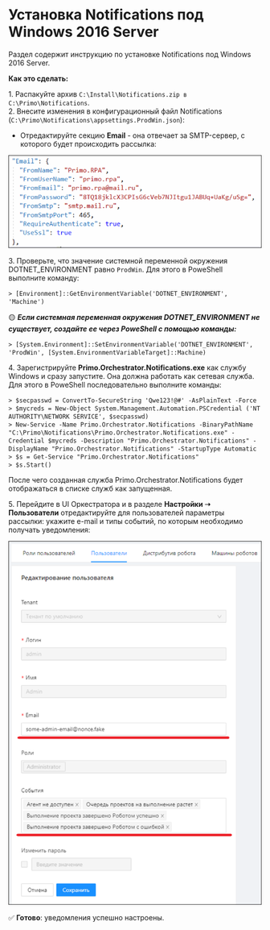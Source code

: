 # Установка Notifications под Windows 2016 Server
Раздел содержит инструкцию по установке Notifications под Windows 2016 Server.

**Как это сделать:**

1\. Распакуйте архив `C:\Install\Notifications.zip в C:\Primo\Notifications`.\
2\. Внесите изменения в конфигурационный файл Notifications (`C:\Primo\Notifications\appsettings.ProdWin.json`):
    
  * Отредактируйте секцию **Email** - она отвечает за SMTP-сервер, с которого будет происходить рассылка:

![](<../../../.gitbook/assets/install-notifications-1.png>)

3\. Проверьте, что значение системной переменной окружения DOTNET_ENVIRONMENT равно `ProdWin`. Для этого в PoweShell выполните команду:
```
> [Environment]::GetEnvironmentVariable('DOTNET_ENVIRONMENT', 'Machine')
```
:yellow_circle: ***Если системная переменная окружения DOTNET_ENVIRONMENT не существует, создайте ее через PoweShell с помощью команды:***
```
> [System.Environment]::SetEnvironmentVariable('DOTNET_ENVIRONMENT', 'ProdWin', [System.EnvironmentVariableTarget]::Machine)
```
4\. Зарегистрируйте **Primo.Orchestrator.Notifications.exe** как службу Windows и сразу запустите. Она должна работать как сетевая служба. Для этого в PoweShell последовательно выполните команды:
```
> $secpasswd = ConvertTo-SecureString 'Qwe123!@#' -AsPlainText -Force 
> $mycreds = New-Object System.Management.Automation.PSCredential ('NT AUTHORITY\NETWORK SERVICE', $secpasswd)  
> New-Service -Name Primo.Orchestrator.Notifications -BinaryPathName "C:\Primo\Notifications\Primo.Orchestrator.Notifications.exe" -Credential $mycreds -Description "Primo.Orchestrator.Notifications" -DisplayName "Primo.Orchestrator.Notifications" -StartupType Automatic 
> $s = Get-Service "Primo.Orchestrator.Notifications"
> $s.Start()
```
После чего созданная служба Primo.Orchestrator.Notifications будет отображаться в списке служб как запущенная.

5\. Перейдите в UI Оркестратора и в разделе **Настройки ➝ Пользователи** отредактируйте для пользователей параметры рассылки: укажите e-mail и типы событий, по которым необходимо получать уведомления:

![](<../../../.gitbook/assets/install-notifications-2.png>)

:white_check_mark: **Готово**: уведомления успешно настроены.
